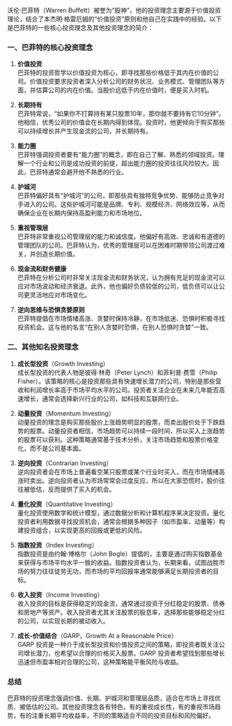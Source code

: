  
沃伦·巴菲特（Warren Buffett）被誉为“股神”，他的投资理念主要源于价值投资理论，结合了本杰明·格雷厄姆的“价值投资”原则和他自己在实践中的经验。以下是巴菲特的一些核心投资理念及其他投资理念的简介：

### 一、巴菲特的核心投资理念

1. **价值投资**  
   巴菲特的投资哲学以价值投资为核心，即寻找那些价格低于其内在价值的公司。价值投资要求投资者深入分析公司的财务状况、业务模式、管理团队等方面，并估算公司的内在价值。当股价远低于内在价值时，便是买入时机。

2. **长期持有**  
   巴菲特常说，“如果你不打算持有某只股票10年，那你就不要持有它10分钟”。他相信，优秀公司的价值会在长期内得到体现。投资时，他更倾向于购买那些可以持续增长并产生现金流的公司，并长期持有。

3. **能力圈**  
   巴菲特强调投资者要有“能力圈”的概念，即在自己了解、熟悉的领域投资。理解一个行业和公司是成功投资的前提，超出能力圈的投资往往风险较大。因此，巴菲特通常会避开他不熟悉的行业。

4. **护城河**  
   巴菲特偏好具有“护城河”的公司，即那些具有独特竞争优势、能够防止竞争对手进入的公司。这些护城河可能是品牌、专利、规模经济、网络效应等，从而确保企业在长期内保持高盈利能力和市场地位。

5. **重视管理层**  
   巴菲特非常重视公司管理层的能力和诚信度。他偏好有高效、忠诚和有道德的管理团队的公司。巴菲特认为，优秀的管理层可以在困难时期带领公司渡过难关，并创造长期价值。

6. **现金流和财务健康**  
   巴菲特在分析公司时非常关注现金流和财务状况，认为拥有充足的现金流可以应对市场波动和经济衰退。此外，他也偏好负债较低的公司，低负债可以让公司更灵活地应对市场变化。

7. **逆向思维与恐惧贪婪原则**  
   巴菲特提倡在市场情绪高涨、贪婪时保持冷静，在市场低迷、恐惧时积极寻找投资机会。这与他的名言“在别人贪婪时恐惧，在别人恐惧时贪婪”一致。

### 二、其他知名投资理念

1. **成长型投资**（Growth Investing）  
   成长型投资的代表人物是彼得·林奇（Peter Lynch）和菲利普·费雪（Philip Fisher）。该策略的核心是投资那些具有快速增长潜力的公司，特别是那些营收和利润增长率高于市场平均水平的公司。投资者关注企业在未来几年能否高速增长，通常会选择新兴行业的公司，如科技和互联网行业。

2. **动量投资**（Momentum Investing）  
   动量投资的理念是购买那些股价上涨趋势明显的股票，而卖出股价处于下跌趋势的股票。动量投资者相信，市场趋势可以持续一段时间，所以买入上涨趋势的股票可以获利。这种策略通常基于技术分析，关注市场趋势和股票价格变化，而不是公司基本面。

3. **逆向投资**（Contrarian Investing）  
   逆向投资者会在市场上普遍看空某只股票或某个行业时买入，而在市场情绪高涨时卖出。逆向投资者认为市场常常会过度反应，所以在大家恐慌时，股价往往被低估，反而提供了买入的机会。

4. **量化投资**（Quantitative Investing）  
   量化投资使用数学和统计模型，通过数据分析和计算机程序来决定投资。量化投资者利用数据寻找投资机会，通常会根据多种因子（如市盈率、动量等）构建投资组合，以实现更高的回报或更低的风险。

5. **指数投资**（Index Investing）  
   指数投资是由约翰·博格尔（John Bogle）提倡的，主要是通过购买指数基金来获得与市场平均水平一致的收益。指数投资者认为，长期来看，试图战胜市场的努力往往徒劳无功，而市场的平均回报率通常能够满足长期投资者的目标。

6. **收入投资**（Income Investing）  
   收入投资的目标是获得稳定的现金流，通常通过投资于分红稳定的股票、债券和房地产等资产。收入投资者尤其关注股票的股息率，选择那些能够稳定分红的公司，以实现长期的被动收入。

7. **成长-价值结合**（GARP，Growth At a Reasonable Price）  
   GARP 投资是一种介于成长型投资和价值投资之间的策略，即投资者既关注公司增长潜力，也希望以合理的价格买入股票。GARP 投资者希望找到那些增长迅速但市盈率相对合理的公司，这种策略能平衡风险与收益。

### 总结

巴菲特的投资理念强调价值、长期、护城河和管理层品质，适合在市场上寻找优质、被低估的公司。其他投资理念各有特色，有的重视成长性，有的重视市场趋势，有的注重长期平均收益率，不同的策略适合不同的投资目标和风险偏好。